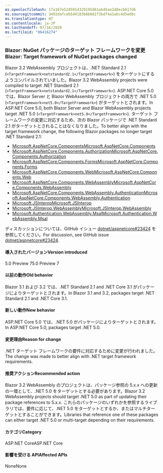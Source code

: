 ```yaml
---
ms.openlocfilehash: 17a167e5245914329195d61ab45ae2d8ecb617d6
ms.sourcegitcommit: 3492dafceb5d4183b6b0d2f3bdf4a1abc4d5ed8c
ms.translationtype: HT
ms.contentlocale: ja-JP
ms.lasthandoff: 07/16/2020
ms.locfileid: "86416274"
---
```

### <a name="blazor-target-framework-of-nuget-packages-changed"></a><span data-ttu-id="7b87a-101">Blazor: NuGet パッケージのターゲット フレームワークを変更</span><span class="sxs-lookup"><span data-stu-id="7b87a-101">Blazor: Target framework of NuGet packages changed</span></span>

<span data-ttu-id="7b87a-102">Blazor 3.2 WebAssembly プロジェクトは、.NET Standard 2.1 (`<TargetFramework>netstandard2.1</TargetFramework>`) をターゲットにするようコンパイルされていました。</span><span class="sxs-lookup"><span data-stu-id="7b87a-102">Blazor 3.2 WebAssembly projects were compiled to target .NET Standard 2.1 (`<TargetFramework>netstandard2.1</TargetFramework>`).</span></span> <span data-ttu-id="7b87a-103">ASP.NET Core 5.0 では、Blazor Server と Blazor WebAssembly プロジェクトの両方で .NET 5.0 (`<TargetFramework>net5.0</TargetFramework>`) がターゲットとされます。</span><span class="sxs-lookup"><span data-stu-id="7b87a-103">In ASP.NET Core 5.0, both Blazor Server and Blazor WebAssembly projects target .NET 5.0 (`<TargetFramework>net5.0</TargetFramework>`).</span></span> <span data-ttu-id="7b87a-104">ターゲット フレームワークの変更に対応するため、次の Blazor パッケージで .NET Standard 2.1 がターゲットとされることはなくなりました。</span><span class="sxs-lookup"><span data-stu-id="7b87a-104">To better align with the target framework change, the following Blazor packages no longer target .NET Standard 2.1:</span></span>

* [<span data-ttu-id="7b87a-105">Microsoft.AspNetCore.Components</span><span class="sxs-lookup"><span data-stu-id="7b87a-105">Microsoft.AspNetCore.Components</span></span>](https://www.nuget.org/packages/Microsoft.AspNetCore.Components)
* [<span data-ttu-id="7b87a-106">Microsoft.AspNetCore.Components.Authorization</span><span class="sxs-lookup"><span data-stu-id="7b87a-106">Microsoft.AspNetCore.Components.Authorization</span></span>](https://www.nuget.org/packages/Microsoft.AspNetCore.Components.Authorization)
* [<span data-ttu-id="7b87a-107">Microsoft.AspNetCore.Components.Forms</span><span class="sxs-lookup"><span data-stu-id="7b87a-107">Microsoft.AspNetCore.Components.Forms</span></span>](https://www.nuget.org/packages/Microsoft.AspNetCore.Components.Forms)
* [<span data-ttu-id="7b87a-108">Microsoft.AspNetCore.Components.Web</span><span class="sxs-lookup"><span data-stu-id="7b87a-108">Microsoft.AspNetCore.Components.Web</span></span>](https://www.nuget.org/packages/Microsoft.AspNetCore.Components.Web)
* [<span data-ttu-id="7b87a-109">Microsoft.AspNetCore.Components.WebAssembly</span><span class="sxs-lookup"><span data-stu-id="7b87a-109">Microsoft.AspNetCore.Components.WebAssembly</span></span>](https://www.nuget.org/packages/Microsoft.AspNetCore.Components.WebAssembly)
* [<span data-ttu-id="7b87a-110">Microsoft.AspNetCore.Components.WebAssembly.Authentication</span><span class="sxs-lookup"><span data-stu-id="7b87a-110">Microsoft.AspNetCore.Components.WebAssembly.Authentication</span></span>](https://www.nuget.org/packages/Microsoft.AspNetCore.Components.WebAssembly.Authentication)
* [<span data-ttu-id="7b87a-111">Microsoft.JSInterop</span><span class="sxs-lookup"><span data-stu-id="7b87a-111">Microsoft.JSInterop</span></span>](https://www.nuget.org/packages/Microsoft.JSInterop)
* [<span data-ttu-id="7b87a-112">Microsoft.JSInterop.WebAssembly</span><span class="sxs-lookup"><span data-stu-id="7b87a-112">Microsoft.JSInterop.WebAssembly</span></span>](https://www.nuget.org/packages/Microsoft.JSInterop.WebAssembly)
* [<span data-ttu-id="7b87a-113">Microsoft.Authentication.WebAssembly.Msal</span><span class="sxs-lookup"><span data-stu-id="7b87a-113">Microsoft.Authentication.WebAssembly.Msal</span></span>](https://www.nuget.org/packages/Microsoft.Authentication.WebAssembly.Msal)

<span data-ttu-id="7b87a-114">ディスカッションについては、GitHub イシュー [dotnet/aspnetcore#23424](https://github.com/dotnet/aspnetcore/issues/23424) を参照してください。</span><span class="sxs-lookup"><span data-stu-id="7b87a-114">For discussion, see GitHub issue [dotnet/aspnetcore#23424](https://github.com/dotnet/aspnetcore/issues/23424).</span></span>

#### <a name="version-introduced"></a><span data-ttu-id="7b87a-115">導入されたバージョン</span><span class="sxs-lookup"><span data-stu-id="7b87a-115">Version introduced</span></span>

<span data-ttu-id="7b87a-116">5.0 Preview 7</span><span class="sxs-lookup"><span data-stu-id="7b87a-116">5.0 Preview 7</span></span>

#### <a name="old-behavior"></a><span data-ttu-id="7b87a-117">以前の動作</span><span class="sxs-lookup"><span data-stu-id="7b87a-117">Old behavior</span></span>

<span data-ttu-id="7b87a-118">Blazor 3.1 および 3.2 では、.NET Standard 2.1 and .NET Core 3.1 がパッケージによりターゲットとされます。</span><span class="sxs-lookup"><span data-stu-id="7b87a-118">In Blazor 3.1 and 3.2, packages target .NET Standard 2.1 and .NET Core 3.1.</span></span>

#### <a name="new-behavior"></a><span data-ttu-id="7b87a-119">新しい動作</span><span class="sxs-lookup"><span data-stu-id="7b87a-119">New behavior</span></span>

<span data-ttu-id="7b87a-120">ASP.NET Core 5.0 では、.NET 5.0 がパッケージによりターゲットとされます。</span><span class="sxs-lookup"><span data-stu-id="7b87a-120">In ASP.NET Core 5.0, packages target .NET 5.0.</span></span>

#### <a name="reason-for-change"></a><span data-ttu-id="7b87a-121">変更理由</span><span class="sxs-lookup"><span data-stu-id="7b87a-121">Reason for change</span></span>

<span data-ttu-id="7b87a-122">.NET ターゲット フレームワークの要件に対応するために変更が行われました。</span><span class="sxs-lookup"><span data-stu-id="7b87a-122">The change was made to better align with .NET target framework requirements.</span></span>

#### <a name="recommended-action"></a><span data-ttu-id="7b87a-123">推奨アクション</span><span class="sxs-lookup"><span data-stu-id="7b87a-123">Recommended action</span></span>

<span data-ttu-id="7b87a-124">Blazor 3.2 WebAssembly のプロジェクトは、パッケージ参照の 5.x.x への更新の一環として、.NET 5.0 をターゲットとする必要があります。</span><span class="sxs-lookup"><span data-stu-id="7b87a-124">Blazor 3.2 WebAssembly projects should target .NET 5.0 as part of updating their package references to 5.x.x.</span></span> <span data-ttu-id="7b87a-125">これらのパッケージのいずれかを参照するライブラリでは、要件に応じて、.NET 5.0 をターゲットとするか、またはマルチターゲットとすることができます。</span><span class="sxs-lookup"><span data-stu-id="7b87a-125">Libraries that reference one of these packages can either target .NET 5.0 or multi-target depending on their requirements.</span></span>

#### <a name="category"></a><span data-ttu-id="7b87a-126">カテゴリ</span><span class="sxs-lookup"><span data-stu-id="7b87a-126">Category</span></span>

<span data-ttu-id="7b87a-127">ASP.NET Core</span><span class="sxs-lookup"><span data-stu-id="7b87a-127">ASP.NET Core</span></span>

#### <a name="affected-apis"></a><span data-ttu-id="7b87a-128">影響を受ける API</span><span class="sxs-lookup"><span data-stu-id="7b87a-128">Affected APIs</span></span>

<span data-ttu-id="7b87a-129">None</span><span class="sxs-lookup"><span data-stu-id="7b87a-129">None</span></span>

<!--

#### Affected APIs

Not detectable via API analysis

-->
